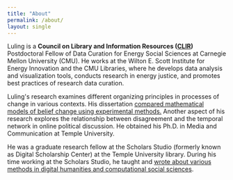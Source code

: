 ```yaml
---
title: "About"
permalink: /about/
layout: single
---
```

Luling is a **Council on Library and Information Resources ([CLIR](https://postdoc.clir.org/))** Postdoctoral Fellow of Data Curation for Energy Social Sciences at Carnegie Mellon University (CMU). He works at the Wilton E. Scott Institute for Energy Innovation and the CMU Libraries, where he develops data analysis and visualization tools, conducts research in energy justice, and promotes best practices of research data curation.

Luling's research examines different organizing principles in processes of change in various contexts. His dissertation [compared mathematical models of belief change using experimental methods.](https://doi.org/10.1080/03637751.2021.1973051) Another aspect of his research explores the relationship between disagreement and the temporal network in online political discussion. He obtained his Ph.D. in Media and Communication at Temple University.

He was a graduate research fellow at the Scholars Studio (formerly known as Digital Scholarship Center) at the Temple University library. During his time working at the Scholars Studio, he taught and [wrote about various methods in digital humanities and computational social sciences](https://sites.temple.edu/tudsc/author/tuf15333/).
<!--stackedit_data:
eyJoaXN0b3J5IjpbLTQ1MjMyMTA4MF19
-->